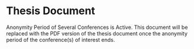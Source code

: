 <h1>Thesis Document</h1>


Anonymity Period of Several Conferences is Active. This 
document will be replaced with the PDF version of the thesis
document once the anonymity period of the conference(s) of interest
ends.